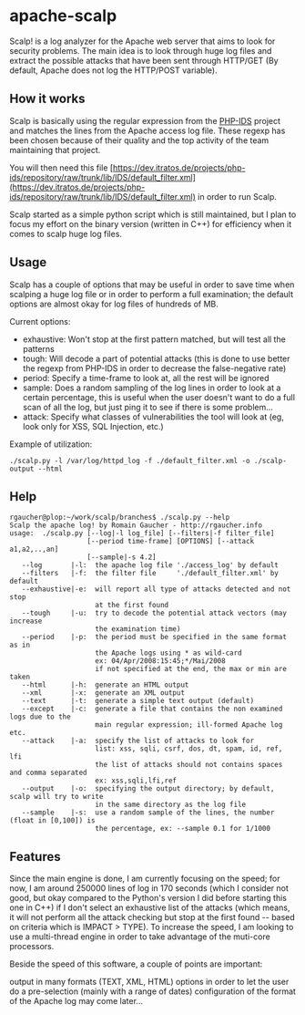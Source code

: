 # apache-scalp
Scalp! is a log analyzer for the Apache web server that aims to look for security problems. The main idea is to look through huge log files and extract the possible attacks that have been sent through HTTP/GET (By default, Apache does not log the HTTP/POST variable).

## How it works
Scalp is basically using the regular expression from the [PHP-IDS](http://phpids.org/) project and matches the lines from the Apache access log file. These regexp has been chosen because of their quality and the top activity of the team maintaining that project.

You will then need this file [https://dev.itratos.de/projects/php-ids/repository/raw/trunk/lib/IDS/default_filter.xml](https://dev.itratos.de/projects/php-ids/repository/raw/trunk/lib/IDS/default_filter.xml) in order to run Scalp.

Scalp started as a simple python script which is still maintained, but I plan to focus my effort on the binary version (written in C++) for efficiency when it comes to scalp huge log files.

## Usage
Scalp has a couple of options that may be useful in order to save time when scalping a huge log file or in order to perform a full examination; the default options are almost okay for log files of hundreds of MB.

Current options:

- exhaustive: Won't stop at the first pattern matched, but will test all the patterns
- tough: Will decode a part of potential attacks (this is done to use better the regexp from PHP-IDS in order to decrease the false-negative rate)
- period: Specify a time-frame to look at, all the rest will be ignored
- sample: Does a random sampling of the log lines in order to look at a certain percentage, this is useful when the user doesn't want to do a full scan of all the log, but just ping it to see if there is some problem...
- attack: Specify what classes of vulnerabilities the tool will look at (eg, look only for XSS, SQL Injection, etc.)

Example of utilization:

```
./scalp.py -l /var/log/httpd_log -f ./default_filter.xml -o ./scalp-output --html
```

## Help

```
rgaucher@plop:~/work/scalp/branches$ ./scalp.py --help
Scalp the apache log! by Romain Gaucher - http://rgaucher.info
usage:  ./scalp.py [--log|-l log_file] [--filters|-f filter_file] 
                   [--period time-frame] [OPTIONS] [--attack a1,a2,..,an]
                   [--sample|-s 4.2]
   --log       |-l:  the apache log file './access_log' by default
   --filters   |-f:  the filter file     './default_filter.xml' by default
   --exhaustive|-e:  will report all type of attacks detected and not stop
                     at the first found
   --tough     |-u:  try to decode the potential attack vectors (may increase
                     the examination time)
   --period    |-p:  the period must be specified in the same format as in
                     the Apache logs using * as wild-card
                     ex: 04/Apr/2008:15:45;*/Mai/2008
                     if not specified at the end, the max or min are taken
   --html      |-h:  generate an HTML output
   --xml       |-x:  generate an XML output
   --text      |-t:  generate a simple text output (default)
   --except    |-c:  generate a file that contains the non examined logs due to the
                     main regular expression; ill-formed Apache log etc.
   --attack    |-a:  specify the list of attacks to look for
                     list: xss, sqli, csrf, dos, dt, spam, id, ref, lfi
                     the list of attacks should not contains spaces and comma separated
                     ex: xss,sqli,lfi,ref
   --output    |-o:  specifying the output directory; by default, scalp will try to write
                     in the same directory as the log file
   --sample    |-s:  use a random sample of the lines, the number (float in [0,100]) is
                     the percentage, ex: --sample 0.1 for 1/1000
```

## Features
Since the main engine is done, I am currently focusing on the speed; for now, I am around 250000 lines of log in 170 seconds (which I consider not good, but okay compared to the Python's version I did before starting this one in C++) if I don't select an exhaustive list of the attacks (which means, it will not perform all the attack checking but stop at the first found -- based on criteria which is IMPACT > TYPE). To increase the speed, I am looking to use a multi-thread engine in order to take advantage of the muti-core processors.

Beside the speed of this software, a couple of points are important:

output in many formats (TEXT, XML, HTML)
options in order to let the user do a pre-selection (mainly with a range of dates)
configuration of the format of the Apache log may come later...
